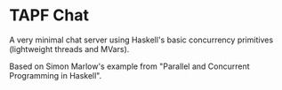# TAPF Chat

A very minimal chat server using Haskell's basic concurrency
primitives (lightweight threads and MVars).

Based on Simon Marlow's example from "Parallel and Concurrent
Programming in Haskell".
